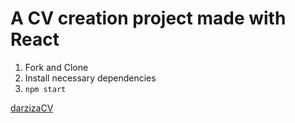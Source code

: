 # A CV creation project made with React

1. Fork and Clone
2. Install necessary dependencies
3. `npm start`

[darzizaCV](https://darzizacv.netlify.app/)
